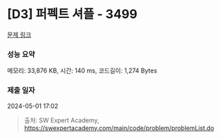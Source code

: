 # [D3] 퍼펙트 셔플 - 3499 

[문제 링크](https://swexpertacademy.com/main/code/problem/problemDetail.do?contestProbId=AWGsRbk6AQIDFAVW) 

### 성능 요약

메모리: 33,876 KB, 시간: 140 ms, 코드길이: 1,274 Bytes

### 제출 일자

2024-05-01 17:02



> 출처: SW Expert Academy, https://swexpertacademy.com/main/code/problem/problemList.do